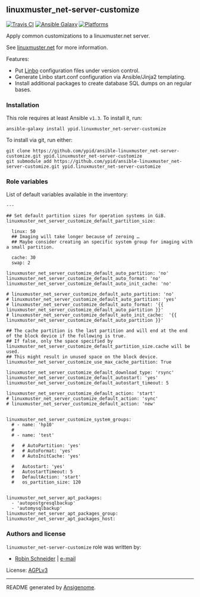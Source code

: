 ## linuxmuster_net-server-customize

[![Travis CI](http://img.shields.io/travis/ypid/ansible-linuxmuster_net-server-customize.svg?style=flat)](http://travis-ci.org/ypid/ansible-linuxmuster_net-server-customize)
[![Ansible Galaxy](http://img.shields.io/badge/galaxy-ypid.linuxmuster_net–server–customize-660198.svg?style=flat)](https://galaxy.ansible.com/list#/roles/4054)
[![Platforms](http://img.shields.io/badge/platforms-debian%20/%20ubuntu-lightgrey.svg?style=flat)](#)


Apply common customizations to a linuxmuster.net server.

See [linuxmuster.net](https://linuxmuster.net) for more information.

Features:

* Put [Linbo](https://de.wikipedia.org/wiki/LINBO) configuration files under version control.
* Generate Linbo start.conf configuration via Ansible/Jinja2 templating.
* Install additional packages to create database SQL dumps on an regular bases.

### Installation

This role requires at least Ansible `v1.3`. To install it, run:

    ansible-galaxy install ypid.linuxmuster_net-server-customize

To install via git, run either:

    git clone https://github.com/ypid/ansible-linuxmuster_net-server-customize.git ypid.linuxmuster_net-server-customize
    git submodule add https://github.com/ypid/ansible-linuxmuster_net-server-customize.git ypid.linuxmuster_net-server-customize




### Role variables

List of default variables available in the inventory:

    ---
    
    ## Set default partition sizes for operation systems in GiB.
    linuxmuster_net_server_customize_default_partition_size:
    
      linux: 50
      ## Imaging will take longer because of zeroing …
      ## Maybe consider creating an specific system group for imaging with a small partition.
    
      cache: 30
      swap: 2
    
    linuxmuster_net_server_customize_default_auto_partition: 'no'
    linuxmuster_net_server_customize_default_auto_format: 'no'
    linuxmuster_net_server_customize_default_auto_init_cache: 'no'
    
    # linuxmuster_net_server_customize_default_auto_partition: 'no'
    # linuxmuster_net_server_customize_default_auto_partition: 'yes'
    # linuxmuster_net_server_customize_default_auto_format: '{{ linuxmuster_net_server_customize_default_auto_partition }}'
    # linuxmuster_net_server_customize_default_auto_init_cache:  '{{ linuxmuster_net_server_customize_default_auto_partition }}'
    
    ## The cache partition is the last partition and will end at the end of the block device if the following is true.
    ## If false, only the space specified by linuxmuster_net_server_customize_default_partition_size.cache will be used.
    ## This might result in unused space on the block device.
    linuxmuster_net_server_customize_use_max_cache_partition: True
    
    linuxmuster_net_server_customize_default_download_type: 'rsync'
    linuxmuster_net_server_customize_default_autostart: 'yes'
    linuxmuster_net_server_customize_default_autostart_timeout: 5
    
    linuxmuster_net_server_customize_default_action: 'start'
    # linuxmuster_net_server_customize_default_action: 'sync'
    # linuxmuster_net_server_customize_default_action: 'new'
    
    
    linuxmuster_net_server_customize_system_groups:
      # - name: 'hp10'
      #
      # - name: 'test'
    
      #   # AutoPartition: 'yes'
      #   # AutoFormat: 'yes'
      #   # AutoInitCache: 'yes'
    
      #   Autostart: 'yes'
      #   AutostartTimeout: 5
      #   DefaultAction: 'start'
      #   os_partition_size: 120
    
    
    linuxmuster_net_server_apt_packages:
      - 'autopostgresqlbackup'
      - 'automysqlbackup'
    linuxmuster_net_server_apt_packages_group:
    linuxmuster_net_server_apt_packages_host:




### Authors and license

`linuxmuster_net-server-customize` role was written by:

- [Robin Schneider](https://github.com/ypid) | [e-mail](mailto:ypid@riseup.net)

License: [AGPLv3](https://tldrlegal.com/license/gnu-affero-general-public-license-v3-%28agpl-3.0%29)

***

README generated by [Ansigenome](https://github.com/nickjj/ansigenome/).
